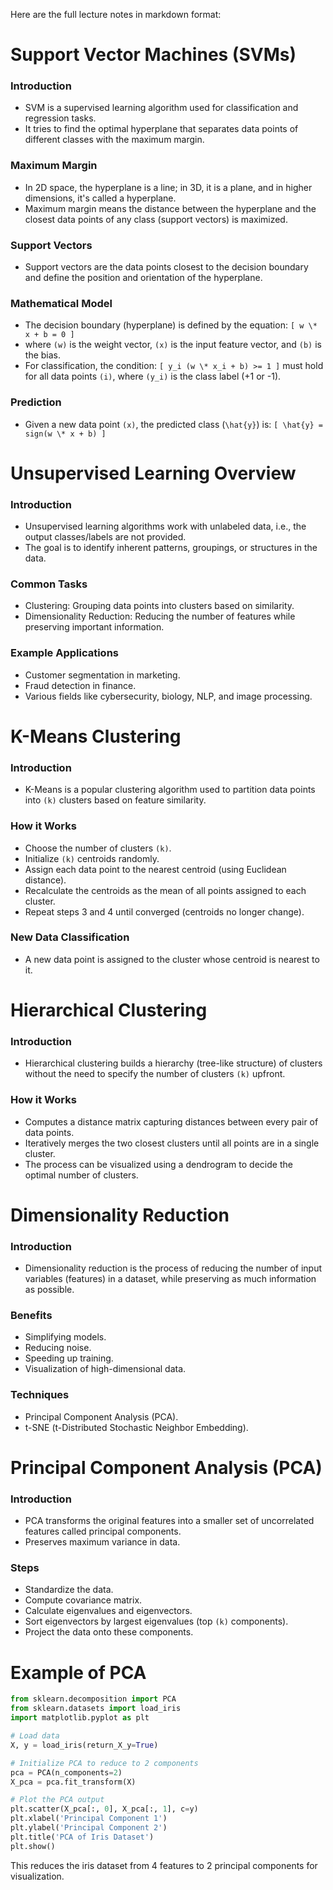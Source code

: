 Here are the full lecture notes in markdown format:

**Support Vector Machines (SVMs)**
=============================

### Introduction

* SVM is a supervised learning algorithm used for classification and regression tasks.
* It tries to find the optimal hyperplane that separates data points of different classes with the maximum margin.

### Maximum Margin

* In 2D space, the hyperplane is a line; in 3D, it is a plane, and in higher dimensions, it's called a hyperplane.
* Maximum margin means the distance between the hyperplane and the closest data points of any class (support vectors) is maximized.

### Support Vectors

* Support vectors are the data points closest to the decision boundary and define the position and orientation of the hyperplane.

### Mathematical Model

* The decision boundary (hyperplane) is defined by the equation: `[ w \* x + b = 0 ]`
* where `(w)` is the weight vector, `(x)` is the input feature vector, and `(b)` is the bias.
* For classification, the condition: `[ y_i (w \* x_i + b) >= 1 ]` must hold for all data points `(i)`, where `(y_i)` is the class label (+1 or -1).

### Prediction

* Given a new data point `(x)`, the predicted class (`\hat{y}`) is: `[ \hat{y} = sign(w \* x + b) ]`

**Unsupervised Learning Overview**
=====================================

### Introduction

* Unsupervised learning algorithms work with unlabeled data, i.e., the output classes/labels are not provided.
* The goal is to identify inherent patterns, groupings, or structures in the data.

### Common Tasks

* Clustering: Grouping data points into clusters based on similarity.
* Dimensionality Reduction: Reducing the number of features while preserving important information.

### Example Applications

* Customer segmentation in marketing.
* Fraud detection in finance.
* Various fields like cybersecurity, biology, NLP, and image processing.

**K-Means Clustering**
=====================

### Introduction

* K-Means is a popular clustering algorithm used to partition data points into `(k)` clusters based on feature similarity.

### How it Works

* Choose the number of clusters `(k)`.
* Initialize `(k)` centroids randomly.
* Assign each data point to the nearest centroid (using Euclidean distance).
* Recalculate the centroids as the mean of all points assigned to each cluster.
* Repeat steps 3 and 4 until converged (centroids no longer change).

### New Data Classification

* A new data point is assigned to the cluster whose centroid is nearest to it.

**Hierarchical Clustering**
=====================

### Introduction

* Hierarchical clustering builds a hierarchy (tree-like structure) of clusters without the need to specify the number of clusters `(k)` upfront.

### How it Works

* Computes a distance matrix capturing distances between every pair of data points.
* Iteratively merges the two closest clusters until all points are in a single cluster.
* The process can be visualized using a dendrogram to decide the optimal number of clusters.

**Dimensionality Reduction**
=====================

### Introduction

* Dimensionality reduction is the process of reducing the number of input variables (features) in a dataset, while preserving as much information as possible.

### Benefits

* Simplifying models.
* Reducing noise.
* Speeding up training.
* Visualization of high-dimensional data.

### Techniques

* Principal Component Analysis (PCA).
* t-SNE (t-Distributed Stochastic Neighbor Embedding).

**Principal Component Analysis (PCA)**
=====================================

### Introduction

* PCA transforms the original features into a smaller set of uncorrelated features called principal components.
* Preserves maximum variance in data.

### Steps

* Standardize the data.
* Compute covariance matrix.
* Calculate eigenvalues and eigenvectors.
* Sort eigenvectors by largest eigenvalues (top `(k)` components).
* Project the data onto these components.

**Example of PCA**
==================

```python
from sklearn.decomposition import PCA
from sklearn.datasets import load_iris
import matplotlib.pyplot as plt

# Load data
X, y = load_iris(return_X_y=True)

# Initialize PCA to reduce to 2 components
pca = PCA(n_components=2)
X_pca = pca.fit_transform(X)

# Plot the PCA output
plt.scatter(X_pca[:, 0], X_pca[:, 1], c=y)
plt.xlabel('Principal Component 1')
plt.ylabel('Principal Component 2')
plt.title('PCA of Iris Dataset')
plt.show()
```

This reduces the iris dataset from 4 features to 2 principal components for visualization.